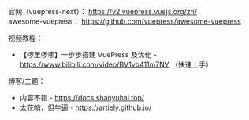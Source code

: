官网（vuepress-next）： <https://v2.vuepress.vuejs.org/zh/> \
awesome-vuepress： <https://github.com/vuepress/awesome-vuepress>

视频教程：

+ 【啰里啰嗦】一步步搭建 VuePress 及优化 - <https://www.bilibili.com/video/BV1vb411m7NY> （快速上手）

博客/主题：

+ 内容不错 - <https://docs.shanyuhai.top/>
+ 太花哨，但牛逼 - <https://artiely.github.io/>
